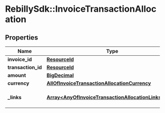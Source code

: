 # RebillySdk::InvoiceTransactionAllocation

## Properties
Name | Type | Description | Notes
------------ | ------------- | ------------- | -------------
**invoice_id** | [**ResourceId**](ResourceId.md) |  | [optional] 
**transaction_id** | [**ResourceId**](ResourceId.md) |  | [optional] 
**amount** | [**BigDecimal**](BigDecimal.md) |  | [optional] 
**currency** | [**AllOfInvoiceTransactionAllocationCurrency**](AllOfInvoiceTransactionAllocationCurrency.md) |  | [optional] 
**_links** | [**Array&lt;AnyOfInvoiceTransactionAllocationLinksItems&gt;**](.md) | The links related to resource. | [optional] 

